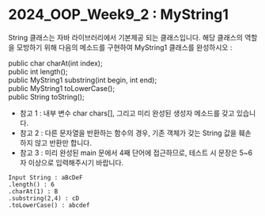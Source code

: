 # 2024_OOP_Week9_2 : MyString1
String 클래스는 자바 라이브러리에서 기본제공 되는 클래스입니다. 해당 클래스의 역할을 모방하기 위해 다음의 메소드를 구현하여 MyString1 클래스를 완성하시오 :   

public char charAt(int index);   
public int length();   
public MyString1 substring(int begin, int end);   
public MyString1 toLowerCase();    
public String toString();   

* 참고 1 : 내부 변수 char chars[], 그리고 미리 완성된 생성자 메소드를 갖고 있습니다.
* 참고 2 : 다른 문자열을 반환하는 함수의 경우, 기존 객체가 갖는 String 값을 훼손하지 않고 반환만 합니다.
* 참고 3 : 미리 완성된 main 문에서 4째 단어에 접근하므로, 테스트 시 문장은 5~6자 이상으로 입력해주시기 바랍니다.

```
Input String : aBcDeF
.length() : 6
.charAt(1) : B
.substring(2,4) : cD
.toLowerCase() : abcdef
```
